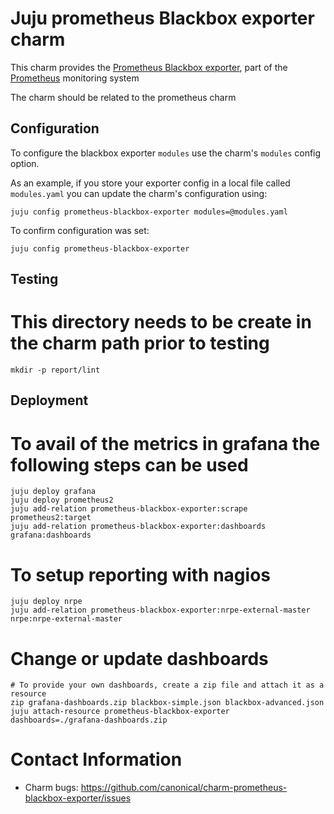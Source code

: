 # Juju prometheus Blackbox exporter charm

This charm provides the [Prometheus Blackbox exporter](https://github.com/prometheus/blackbox_exporter), part of the [Prometheus](https://prometheus.io/) monitoring system

The charm should be related to the prometheus charm

## Configuration

To configure the blackbox exporter `modules` use the charm's `modules` config option.

As an example, if you store your exporter config in a local file called `modules.yaml`
you can update the charm's configuration using:

    juju config prometheus-blackbox-exporter modules=@modules.yaml

To confirm configuration was set:

    juju config prometheus-blackbox-exporter

## Testing

# This directory needs to be create in the charm path prior to testing
```
mkdir -p report/lint
```

## Deployment

# To avail of the metrics in grafana the following steps can be used
```
juju deploy grafana
juju deploy prometheus2
juju add-relation prometheus-blackbox-exporter:scrape prometheus2:target
juju add-relation prometheus-blackbox-exporter:dashboards grafana:dashboards
```

# To setup reporting with nagios
```
juju deploy nrpe
juju add-relation prometheus-blackbox-exporter:nrpe-external-master  nrpe:nrpe-external-master
```

# Change or update dashboards
```
# To provide your own dashboards, create a zip file and attach it as a resource 
zip grafana-dashboards.zip blackbox-simple.json blackbox-advanced.json
juju attach-resource prometheus-blackbox-exporter dashboards=./grafana-dashboards.zip
```

# Contact Information
- Charm bugs: https://github.com/canonical/charm-prometheus-blackbox-exporter/issues
